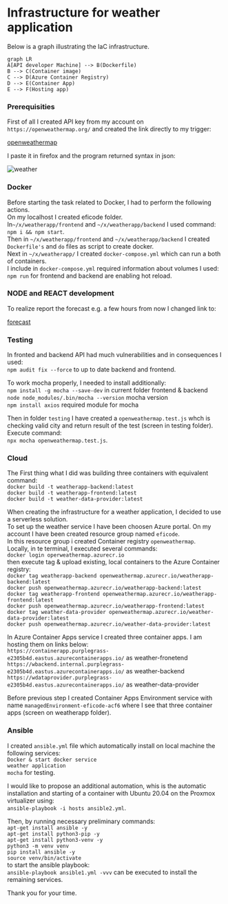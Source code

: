 # Infrastructure for weather application

Below is a graph illustrating the IaC infrastructure.

```mermaid
graph LR
A[API developer Machine] --> B(Dockerfile)
B --> C(Container image)
C --> D(Azure Container Registry)
D --> E(Container App)
E --> F(Hosting app)

```
### Prerequisities

First of all I created API key from my account on `https://openweathermap.org/` and created the link directly to my trigger: 

[openweathermap](http://api.openweathermap.org/data/2.5/weather?q={APIkey})

I paste it in firefox and the program returned syntax in json:

![weather](https://github.com/DanyAAD90/x/assets/117837948/7a9dbe32-2d23-4b1b-b43c-2505270fc875)

### Docker

Before starting the task related to Docker, I had to perform the following actions.\
On my localhost I created eficode folder.\
In`~/x/weatherapp/frontend` and `~/x/weatherapp/backend` I used command:\
`npm i && npm start`.\
Then in `~/x/weatherapp/frontend` and `~/x/weatherapp/backend` I created `Dockerfile's` and `do` files as script to create docker.\
Next in `~/x/weatherapp/` I created `docker-compose.yml` which can run a both of containers.\
I include in `docker-compose.yml` required information about volumes I used:\
`npm run` for frontend and backend are enabling hot reload.

### NODE and REACT development

To realize report the forecast e.g. a few hours from now I changed link to:

[forecast](http://api.openweathermap.org/data/2.5/forecast?lon=19.46&lat=51.75&hourly=1&=Lodz&appid={APIkey})

### Testing

In fronted and backend API had much vulnerabilities and in consequences I used:\
`npm audit fix --force` to up to date backend and frontend.

To work mocha properly, I needed to install additionally:\
`npm install -g mocha --save-dev` in current folder frontend & backend\
`node node_modules/.bin/mocha --version` mocha version\
`npm install axios` required module for mocha

Then in folder `testing` I have created a `openweathermap.test.js` whch is checking valid city and return result of the test (screen in testing folder).\
Execute command:\
`npx mocha openweathermap.test.js`.

### Cloud

The First thing what I did was building three containers with equivalent command:\
`docker build -t weatherapp-backend:latest`\
`docker build -t weatherapp-frontend:latest`\
`docker build -t weather-data-provider:latest`

When creating the infrastructure for a weather application, I decided to use a serverless solution.\
To set up the weather service I have been choosen Azure portal. On my account I have been created resource group named `eficode`.\
In this resource group i created Container registry `openweathermap`.\
Locally, in te terminal, I executed several commands:\
`docker login operweathermap.azurecr.io`\
then execute tag & upload existing, local containers to the Azure Container registry:\
`docker tag weatherapp-backend openweathermap.azurecr.io/weatherapp-backend:latest`\
`docker push openweathermap.azurecr.io/weatherapp-backend:latest`\
`docker tag weatherapp-frontend openweathermap.azurecr.io/weatherapp-frontend:latest`\
`docker push openweathermap.azurecr.io/weatherapp-frontend:latest`\
`docker tag weather-data-provider openweathermap.azurecr.io/weather-data-provider:latest`\
`docker push openweathermap.azurecr.io/weather-data-provider:latest`

In Azure Container Apps service I created three container apps. I am hosting them on links below:\
`https://containerapp.purplegrass-e2305b4d.eastus.azurecontainerapps.io/` as weather-fronetend\
`https://wbackend.internal.purplegrass-e2305b4d.eastus.azurecontainerapps.io/` as weather-backend\
`https://wdataprovider.purplegrass-e2305b4d.eastus.azurecontainerapps.io/` as weather-data-provider

Before previous step I created Container Apps Environment service with name `managedEnvironment-eficode-acf6` where I see that three container apps (screen on weatherapp folder).  

### Ansible

I created `ansible.yml` file which automatically install on local machine the following services:\
  `Docker & start docker service`\
  `weather application`\
  `mocha` for testing.

I would like to propose an additional automation, whis is the automatic installation and starting of a container with Ubuntu 20.04 on the Proxmox virtualizer using:\
`ansible-playbook -i hosts ansible2.yml`.

Then, by running necessary preliminary commands:\
`apt-get install ansible -y`\
`apt-get install python3-pip -y`\
`apt-get install python3-venv -y`\
`python3 -m venv venv`\
`pip install ansible -y`\
`source venv/bin/activate`\
to start the ansible playbook:\
`ansible-playbook ansible1.yml -vvv`
can be executed to install the remaining services.
  
Thank you for your time.
